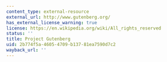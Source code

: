 ```yaml
---
content_type: external-resource
external_url: http://www.gutenberg.org/
has_external_license_warning: true
license: https://en.wikipedia.org/wiki/All_rights_reserved
status: ''
title: Project Gutenberg
uid: 2b774f5a-4605-4709-b137-81ea7590d7c2
wayback_url: ''
---
```

